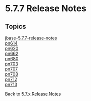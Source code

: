 # 5.7.7 Release Notes

<PageHeader />

## Topics

[jbase-5.7.7-release-notes](./jbase-5.7.7-release-notes)  
[pn614](./pn614/README.md)  
[pn620](./pn620/README.md)  
[pn662](./pn662/README.md)  
[pn680](./pn680/README.md)  
[pn703](./pn703/README.md)  
[pn707](./pn707/README.md)  
[pn708](./pn708/README.md)  
[pn712](./pn712/README.md)  
[pn713](./pn713/README.md)  

Back to [5.7.x Release Notes](./../README.md)
  
<PageFooter />

